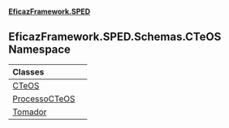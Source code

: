 #### [EficazFramework.SPED](EficazFrameworkSPED.md 'EficazFramework SPED')

## EficazFramework.SPED.Schemas.CTeOS Namespace

| Classes | |
| :--- | :--- |
| [CTeOS](EficazFramework.SPED.Schemas.CTeOS/CTeOS.md 'EficazFramework.SPED.Schemas.CTeOS.CTeOS') | |
| [ProcessoCTeOS](EficazFramework.SPED.Schemas.CTeOS/ProcessoCTeOS.md 'EficazFramework.SPED.Schemas.CTeOS.ProcessoCTeOS') | |
| [Tomador](EficazFramework.SPED.Schemas.CTeOS/Tomador.md 'EficazFramework.SPED.Schemas.CTeOS.Tomador') | |

